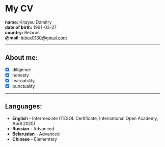 # My CV
**name:** Kitayeu Dzmitry<br>
**date of birth:** 1991-03-27 <br>
**country:** Belarus <br>
**@mail:** inbox0130@gmail.com <br>
___
## About me:
- [X] diligence <br>
- [X] honesty <br>
- [X] learnability <br>
- [X] punctuality <br>
___
## Languages:
- **English** - Intermediate (TESOL Certificate, International Open Academy, April 2020)
- **Russian** - Advanced
- **Belarusian** - Advanced
- **Chinese** - Elementary